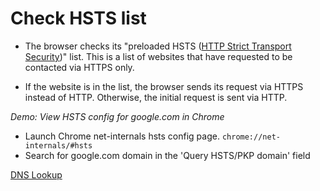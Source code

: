 # Check HSTS list

* The browser checks its "preloaded HSTS ([HTTP Strict Transport Security](https://tools.ietf.org/html/rfc6797))" list. This is a list of websites that have requested to be contacted via HTTPS only.

* If the website is in the list, the browser sends its request via HTTPS instead of HTTP. Otherwise, the initial request is sent via HTTP.

_Demo: View HSTS config for google.com in Chrome_
* Launch Chrome net-internals hsts config page.
``chrome://net-internals/#hsts``
* Search for google.com domain in the 'Query HSTS/PKP domain' field

[DNS Lookup](./3-DNSlookup.md)